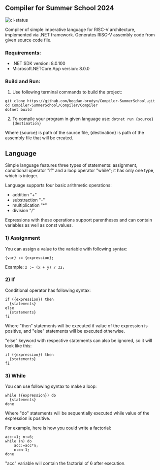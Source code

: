## Compiler for Summer School 2024

![ci-status](https://github.com/bogdan-brodyn/Compiler-SummerSchool/actions/workflows/ci.yml/badge.svg?event=push)

Compiler of simple imperative language for RISC-V architecture, implemented via .NET framework.
Generates RISC-V assembly code from given source code file.

### Requirements:
  - .NET SDK version: 8.0.100
  - Microsoft.NETCore.App version: 8.0.0

### Build and Run:
1) Use following terminal commands to build the project:
```
git clone https://github.com/bogdan-brodyn/Compiler-SummerSchool.git
cd Compiler-SummerSchool/Compiler/Compiler
dotnet build
```

2) To compile your program in given language use:
``` dotnet run {source} {destination} ```

Where {source} is path of the source file, {destination} is path of the assembly file that will be created.

## Language
Simple language features three types of statements: assignment, conditional operator "if" and a loop operator "while";
it has only one type, which is integer.

Language supports four basic arithmetic operations:
  - addition "+"
  - substraction "-"
  - multiplication "*"
  - division "/"

Expressions with these operations support parentheses and can contain variables as well as const values.

### 1) Assignment
You can assign a value to the variable with following syntax:

```
{var} := {expression};
```

Example:
``` z := (x + y) / 32; ```

### 2) If
Conditional operator has following syntax:
```
if ({expression}) then
  {statements}
else
  {statements}
fi
```

Where "then" statements will be executed if value of the expression is positive, and "else" statements will be executed otherwise.

"else" keyword with respective statements can also be ignored, so it will look like this:
```
if ({expression}) then
  {statements}
fi
```

### 3) While
You can use following syntax to make a loop:
```
while ({expression}) do
  {statements}
done
```

Where "do" statements will be sequentially executed while value of the expression is positive.

For example, here is how you could write a factorial:
```
acc:=1; n:=6;
while (n) do
    acc:=acc*n;
    n:=n-1;
done
```

"acc" variable will contain the factorial of 6 after execution.
